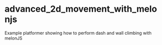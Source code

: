 # advanced_2d_movement_with_melonjs

Example platformer showing how to perform dash and wall climbing with melonJS

